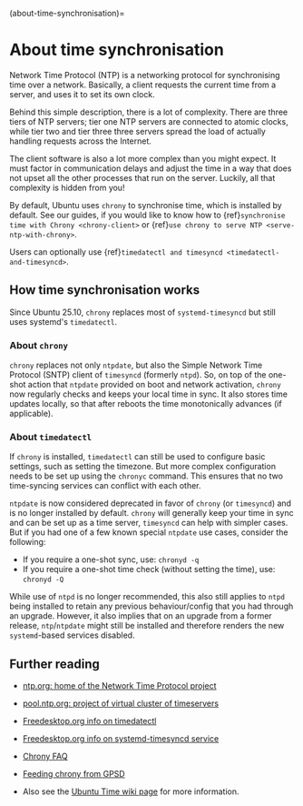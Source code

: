 (about-time-synchronisation)=
# About time synchronisation

Network Time Protocol (NTP) is a networking protocol for synchronising time over a network. Basically, a client requests the current time from a server, and uses it to set its own clock.

Behind this simple description, there is a lot of complexity. There are three tiers of NTP servers; tier one NTP servers are connected to atomic clocks, while tier two and tier three three servers spread the load of actually handling requests across the Internet.

The client software is also a lot more complex than you might expect. It must factor in communication delays and adjust the time in a way that does not upset all the other processes that run on the server. Luckily, all that complexity is hidden from you\!

By default, Ubuntu uses `chrony` to synchronise time, which is installed by default. See our guides, if you would like to know how to {ref}`synchronise time with Chrony <chrony-client>` or {ref}`use chrony to serve NTP <serve-ntp-with-chrony>`.

Users can optionally use {ref}`timedatectl and timesyncd <timedatectl-and-timesyncd>`.

## How time synchronisation works

Since Ubuntu 25.10, `chrony` replaces most of `systemd-timesyncd` but still uses systemd's `timedatectl`.

### About `chrony`

`chrony` replaces not only `ntpdate`, but also the Simple Network Time Protocol (SNTP) client of `timesyncd` (formerly `ntpd`). So, on top of the one-shot action that `ntpdate` provided on boot and network activation, `chrony` now regularly checks and keeps your local time in sync. It also stores time updates locally, so that after reboots the time monotonically advances (if applicable).

### About `timedatectl`

If `chrony` is installed, `timedatectl` can still be used to configure basic settings, such as setting the timezone. But more complex configuration needs to be set up using the `chronyc` command. This ensures that no two time-syncing services can conflict with each other.

`ntpdate` is now considered deprecated in favor of `chrony` (or `timesyncd`) and is no longer installed by default. `chrony` will generally keep your time in sync and can be set up as a time server, `timesyncd` can help with simpler cases. But if you had one of a few known special `ntpdate` use cases, consider the following:

  - If you require a one-shot sync, use: `chronyd -q`
  - If you require a one-shot time check (without setting the time), use: `chronyd -Q`

While use of `ntpd` is no longer recommended, this also still applies to `ntpd` being installed to retain any previous behaviour/config that you had through an upgrade. However, it also implies that on an upgrade from a former release, `ntp`/`ntpdate` might still be installed and therefore renders the new `systemd`-based services disabled.

## Further reading

- [ntp.org: home of the Network Time Protocol project](http://www.ntp.org/)
- [pool.ntp.org: project of virtual cluster of timeservers](http://www.pool.ntp.org/)

- [Freedesktop.org info on timedatectl](https://www.freedesktop.org/software/systemd/man/timedatectl.html)
- [Freedesktop.org info on systemd-timesyncd service](https://www.freedesktop.org/software/systemd/man/systemd-timesyncd.service.html#)

- [Chrony FAQ](https://chrony-project.org/faq.html)
- [Feeding chrony from GPSD](https://gpsd.gitlab.io/gpsd/gpsd-time-service-howto.html#_feeding_chrony_from_gpsd) 

- Also see the [Ubuntu Time wiki page](https://help.ubuntu.com/community/UbuntuTime) for more information.
